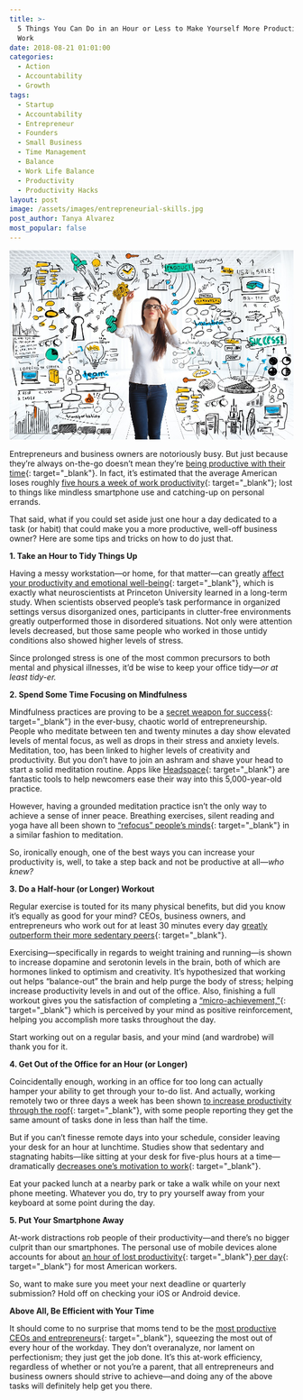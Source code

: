 ```yaml
---
title: >-
  5 Things You Can Do in an Hour or Less to Make Yourself More Productive at
  Work
date: 2018-08-21 01:01:00
categories:
  - Action
  - Accountability
  - Growth
tags:
  - Startup
  - Accountability
  - Entrepreneur
  - Founders
  - Small Business
  - Time Management
  - Balance
  - Work Life Balance
  - Productivity
  - Productivity Hacks
layout: post
image: /assets/images/entrepreneurial-skills.jpg
post_author: Tanya Alvarez
most_popular: false
---
```


![](/assets/images/entrepreneurial-skills-1.jpg)

Entrepreneurs and business owners are notoriously busy. But just because they’re always on-the-go doesn’t mean they’re [being productive with their time](https://www.forbes.com/sites/martinzwilling/2014/12/31/many-entrepreneurs-are-too-busy-but-not-productive/#3ee51ec54500){: target="_blank"}. In fact, it’s estimated that the average American loses roughly&nbsp;[five hours a week of work productivity](https://nypost.com/2017/07/29/this-is-how-much-time-employees-spend-slacking-off/){: target="_blank"}; lost to things like mindless smartphone use and catching-up on personal errands.

That said, what if you could set aside just one hour a day dedicated to a task (or habit) that could make you a more productive, well-off business owner? Here are some tips and tricks on how to do just that.

**1. Take an Hour to Tidy Things Up**

Having a messy workstation—or home, for that matter—can greatly [affect your productivity and emotional well-being](https://lifehacker.com/how-clutter-affects-your-brain-and-what-you-can-do-abo-662647035){: target="_blank"}, which is exactly what neuroscientists at Princeton University learned in a long-term study. When scientists observed people’s task performance in organized settings versus disorganized ones, participants in clutter-free environments greatly outperformed those in disordered situations. Not only were attention levels decreased, but those same people who worked in those untidy conditions also showed higher levels of stress.

Since prolonged stress is one of the most common precursors to both mental and physical illnesses, it’d be wise to keep your office tidy—*or at least tidy-er.*

**2. Spend Some Time Focusing on Mindfulness**

Mindfulness practices are proving to be a [secret weapon for success](https://www.forbes.com/sites/robdube/2017/11/30/peaceful-partnerships-how-mindfulness-improves-business-partnerships/){: target="_blank"} in the ever-busy, chaotic world of entrepreneurship. People who meditate between ten and twenty minutes a day show elevated levels of mental focus, as well as drops in their stress and anxiety levels. Meditation, too, has been linked to higher levels of creativity and productivity. But you don’t have to join an ashram and shave your head to start a solid meditation routine. Apps like [Headspace](https://www.headspace.com/){: target="_blank"} are fantastic tools to help newcomers ease their way into this 5,000-year-old practice.

However, having a grounded meditation practice isn’t the only way to achieve a sense of inner peace. Breathing exercises, silent reading and yoga have all been shown to [“refocus” people’s minds](https://www.nbcnews.com/better/health/what-yoga-does-your-brain-ncna794531){: target="_blank"} in a similar fashion to meditation.

So, ironically enough, one of the best ways you can increase your productivity is, well, to take a step back and not be productive at all—*who knew?*

**3. Do a Half-hour (or Longer) Workout**

Regular exercise is touted for its many physical benefits, but did you know it’s equally as good for your mind? CEOs, business owners, and entrepreneurs who work out for at least 30 minutes every day [greatly outperform their more sedentary peers](https://www.salon.com/2018/09/09/a-fit-ceo-is-an-effective-ceo-why-leaders-need-to-make-time-for-exercise/){: target="_blank"}.

Exercising—specifically in regards to weight training and running—is shown to increase dopamine and serotonin levels in the brain, both of which are hormones linked to optimism and creativity. It’s hypothesized that working out helps “balance-out” the brain and help purge the body of stress; helping increase productivity levels in and out of the office. Also, finishing a full workout gives you the satisfaction of completing a [“micro-achievement,”](https://www.nytimes.com/2018/01/22/smarter-living/micro-progress.html){: target="_blank"} which is perceived by your mind as positive reinforcement, helping you accomplish more tasks throughout the day.

Start working out on a regular basis, and your mind (and wardrobe) will thank you for it.

**4. Get Out of the Office for an Hour (or Longer)**

Coincidentally enough, working in an office for too long can actually hamper your ability to get through your to-do list. And actually, working remotely two or three days a week has been shown [to increase productivity through the roof](https://www.inc.com/scott-mautz/a-2-year-stanford-study-shows-astonishing-productivity-boost-of-working-from-home.html){: target="_blank"}, with some people reporting they get the same amount of tasks done in less than half the time.

But if you can’t finesse remote days into your schedule, consider leaving your desk for an hour at lunchtime. Studies show that sedentary and stagnating habits—like sitting at your desk for five-plus hours at a time—dramatically [decreases one’s motivation to work](https://www.independent.co.uk/life-style/health-and-families/features/the-age-of-inactivity-how-laziness-is-killing-us-10347541.html){: target="_blank"}.

Eat your packed lunch at a nearby park or take a walk while on your next phone meeting. Whatever you do, try to pry yourself away from your keyboard at some point during the day.

**5. Put Your Smartphone Away**

At-work distractions rob people of their productivity—and there’s no bigger culprit than our smartphones. The personal use of mobile devices alone accounts for about [an hour of lost productivity](http://fortune.com/2017/07/25/cell-phone-lost-productivity/){: target="_blank"}[&nbsp;per day](http://fortune.com/2017/07/25/cell-phone-lost-productivity/){: target="_blank"} for most American workers.

So, want to make sure you meet your next deadline or quarterly submission? Hold off on checking your iOS or Android device.

**Above All, Be Efficient with Your Time**

It should come to no surprise that moms tend to be the [most productive CEOs and entrepreneurs](https://www.forbes.com/sites/jopiazza/2017/06/01/why-becoming-a-mom-makes-you-a-better-entrepreneur/){: target="_blank"}, squeezing the most out of every hour of the workday. They don’t overanalyze, nor lament on perfectionism; they just get the job done. It’s this at-work efficiency, regardless of whether or not you’re a parent, that all entrepreneurs and business owners should strive to achieve—and doing any of the above tasks will definitely help get you there.